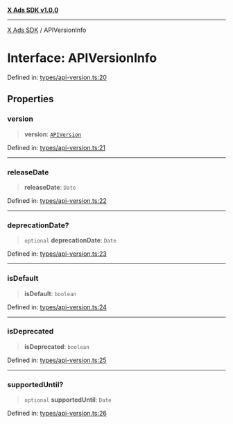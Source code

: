 [**X Ads SDK v1.0.0**](../README.md)

***

[X Ads SDK](../globals.md) / APIVersionInfo

# Interface: APIVersionInfo

Defined in: [types/api-version.ts:20](https://github.com/kage1020/x-ads-sdk/blob/main/src/types/api-version.ts#L20)

## Properties

### version

> **version**: [`APIVersion`](../enumerations/APIVersion.md)

Defined in: [types/api-version.ts:21](https://github.com/kage1020/x-ads-sdk/blob/main/src/types/api-version.ts#L21)

***

### releaseDate

> **releaseDate**: `Date`

Defined in: [types/api-version.ts:22](https://github.com/kage1020/x-ads-sdk/blob/main/src/types/api-version.ts#L22)

***

### deprecationDate?

> `optional` **deprecationDate**: `Date`

Defined in: [types/api-version.ts:23](https://github.com/kage1020/x-ads-sdk/blob/main/src/types/api-version.ts#L23)

***

### isDefault

> **isDefault**: `boolean`

Defined in: [types/api-version.ts:24](https://github.com/kage1020/x-ads-sdk/blob/main/src/types/api-version.ts#L24)

***

### isDeprecated

> **isDeprecated**: `boolean`

Defined in: [types/api-version.ts:25](https://github.com/kage1020/x-ads-sdk/blob/main/src/types/api-version.ts#L25)

***

### supportedUntil?

> `optional` **supportedUntil**: `Date`

Defined in: [types/api-version.ts:26](https://github.com/kage1020/x-ads-sdk/blob/main/src/types/api-version.ts#L26)
